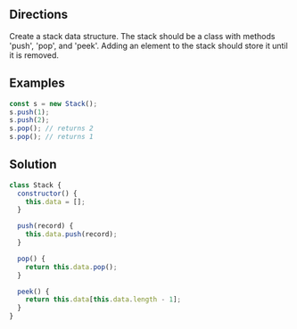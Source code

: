 ## Directions

Create a stack data structure. The stack should be a class with methods 'push', 'pop', and 'peek'. Adding an element to the stack should store it until it is removed.

## Examples

```js
const s = new Stack();
s.push(1);
s.push(2);
s.pop(); // returns 2
s.pop(); // returns 1
```

## Solution

```js
class Stack {
  constructor() {
    this.data = [];
  }

  push(record) {
    this.data.push(record);
  }

  pop() {
    return this.data.pop();
  }

  peek() {
    return this.data[this.data.length - 1];
  }
}
```
